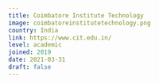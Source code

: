 ```yaml
---
title: Coimbatore Institute Technology
image: coimbatoreinstitutetechnology.png
country: India
link: https://www.cit.edu.in/
level: academic
joined: 2019
date: 2021-03-31
draft: false
---
```

